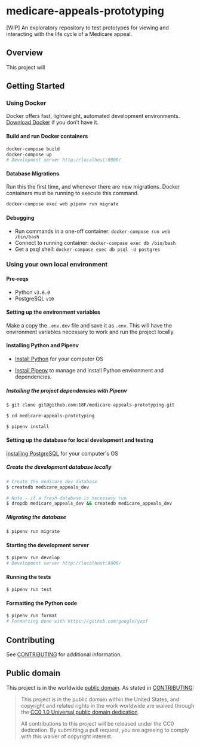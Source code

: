 # medicare-appeals-prototyping

[WIP] An exploratory repository to test prototypes for viewing and interacting with the life cycle of a Medicare appeal.

## Overview

This project will

## Getting Started

### Using Docker

Docker offers fast, lightweight, automated development environments. [Download Docker](https://www.docker.com/products/docker-desktop) if you don’t have it.

#### Build and run Docker containers

```bash
docker-compose build
docker-compose up
# Development server http://localhost:8000/
```

#### Database Migrations

Run this the first time, and whenever there are new migrations. Docker containers must be running to execute this command.

```bash
docker-compose exec web pipenv run migrate
```

#### Debugging

- Run commands in a one-off container: `docker-compose run web /bin/bash`
- Connect to running container: `docker-compose exec db /bin/bash`
- Get a psql shell: `docker-compose exec db psql -U postgres`

### Using your own local environment

#### Pre-reqs

- Python `v3.6.0`
- PostgreSQL `v10`

#### Setting up the environment variables

Make a copy the `.env.dev` file and save it as `.env`. This will have the environment variables necessary to work and run the project locally.

#### Installing Python and Pipenv

- [Install Python](https://www.python.org/downloads/) for your computer OS

- [Install Pipenv](https://pipenv.readthedocs.io/en/latest/install/#installing-pipenv) to manage and install Python environment and dependencies.

##### Installing the project dependencies with Pipenv

```bash
$ git clone git@github.com:18F/medicare-appeals-prototyping.git

$ cd medicare-appeals-prototyping

$ pipenv install
```

#### Setting up the database for local development and testing

[Installing PostgreSQL](https://www.postgresql.org/download/) for your computer's OS

##### Create the development database locally

```bash
# Create the medicare dev database
$ createdb medicare_appeals_dev

# Note - if a fresh database is necessary run
$ dropdb medicare_appeals_dev && createdb medicare_appeals_dev
```

##### Migrating the database

```bash
$ pipenv run migrate
```

#### Starting the development server

```bash
$ pipenv run develop
# Development server http://localhost:8000/
```

#### Running the tests

```bash
$ pipenv run test
```

#### Formatting the Python code

```bash
$ pipenv run format
# Formatting done with https://github.com/google/yapf
```

## Contributing

See [CONTRIBUTING](CONTRIBUTING.md) for additional information.

## Public domain

This project is in the worldwide [public domain](LICENSE.md). As stated in [CONTRIBUTING](CONTRIBUTING.md):

> This project is in the public domain within the United States, and copyright and related rights in the work worldwide are waived through the [CC0 1.0 Universal public domain dedication](https://creativecommons.org/publicdomain/zero/1.0/).
>
> All contributions to this project will be released under the CC0 dedication. By submitting a pull request, you are agreeing to comply with this waiver of copyright interest.
